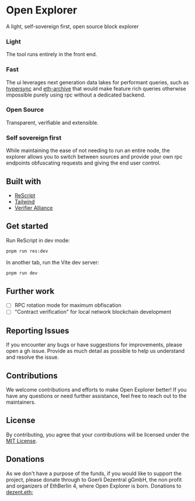 # Open Explorer

A light, self-sovereign first, open source block explorer

### Light

The tool runs entirely in the front end.

### Fast

The ui leverages next generation data lakes for performant queries, such as [hypersync](https://docs.envio.dev/docs/overview-hypersync) and [eth-archive](https://github.com/subsquid/eth-archive) that would make feature rich queries otherwise impossible purely using rpc without a dedicated backend.

### Open Source

Transparent, verifiable and extensible.

### Self sovereign first

While maintaining the ease of not needing to run an entire node, the explorer allows you to switch between sources and provide your own rpc endpoints obfuscating requests and giving the end user control.

## Built with

- [ReScript](https://rescript-lang.org)
- [Tailwind](https://tailwindcss.com/)
- [Verifier Alliance](https://verifieralliance.org)

## Get started

Run ReScript in dev mode:

```sh
pnpm run res:dev
```

In another tab, run the Vite dev server:

```sh
pnpm run dev
```

## Further work

- [ ] RPC rotation mode for maximum obfiscation
- [ ] "Contract verification" for local network blockchain development

## Reporting Issues

If you encounter any bugs or have suggestions for improvements, please open a gh issue. Provide as much detail as possible to help us understand and resolve the issue.

## Contributions

We welcome contributions and efforts to make Open Explorer better! If you have any questions or need further assistance, feel free to reach out to the maintainers.

## License

By contributing, you agree that your contributions will be licensed under the [MIT License](/LICENSE.md).

## Donations

As we don't have a purpose of the funds, if you would like to support the project, please donate through to Goerli Dezentral gGmbH, the non profit and organizers of EthBerlin 4, where Open Explorer is born.
Donations to [dezent.eth](https://etherscan.io/address/0x59cc3Fc56B8B2988F259EC1E6f3446907130f728);
